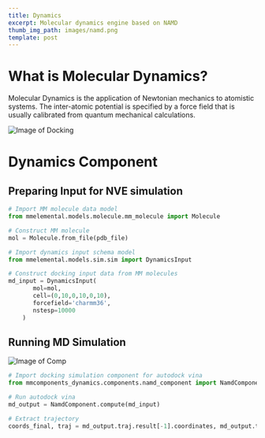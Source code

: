 ```yaml
---
title: Dynamics
excerpt: Molecular dynamics engine based on NAMD
thumb_img_path: images/namd.png
template: post
---
```

# What is Molecular Dynamics?
Molecular Dynamics is the application of Newtonian mechanics to atomistic systems. The inter-atomic potential is specified by a force field that is usually calibrated from quantum mechanical calculations.

![Image of Docking](https://github.com/MolSSI/MMIC_docking/blob/master/mmic_dynamics/data/imgs/dynamics.png?raw=true)
    

# Dynamics Component
## Preparing Input for NVE simulation

```python
# Import MM molecule data model
from mmelemental.models.molecule.mm_molecule import Molecule

# Construct MM molecule
mol = Molecule.from_file(pdb_file)

# Import dynamics input schema model
from mmelemental.models.sim.sim import DynamicsInput

# Construct docking input data from MM molecules
md_input = DynamicsInput(
	   mol=mol,
	   cell=(0,10,0,10,0,10),
	   forcefield='charmm36',
	   nstesp=10000
	)
```

## Running MD Simulation
![Image of Comp](https://github.com/MolSSI/MMIC_docking/blob/master/mmic_dynamics/data/imgs/md.png?raw=true)

```python
# Import docking simulation component for autodock vina
from mmcomponents_dynamics.components.namd_component import NamdComponent

# Run autodock vina
md_output = NamdComponent.compute(md_input)

# Extract trajectory
coords_final, traj = md_output.traj.result[-1].coordinates, md_output.traj
```
